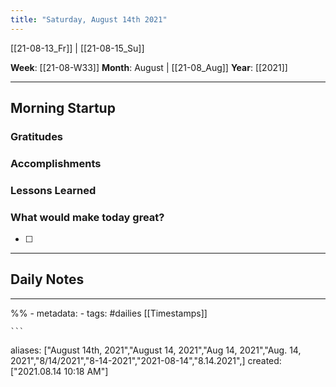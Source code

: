 ```yaml
---
title: "Saturday, August 14th 2021"
---
```

[[21-08-13_Fr]] | [[21-08-15_Su]] 

**Week**: [[21-08-W33]]
**Month**: August | [[21-08_Aug]]
**Year**: [[2021]]

----
## Morning Startup

### Gratitudes

### Accomplishments

### Lessons Learned

### What would make today great?
- [ ]  

----
## Daily Notes


----
%% - metadata:
	- tags: #dailies [[Timestamps]] 


	```
aliases: ["August 14th, 2021","August 14, 2021","Aug 14, 2021","Aug. 14, 2021","8/14/2021","8-14-2021","2021-08-14","8.14.2021",]
created: ["2021.08.14 10:18 AM"]
```
